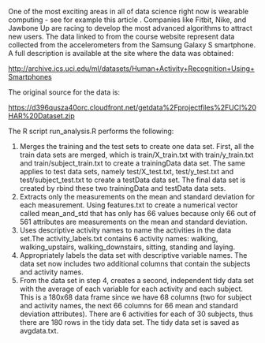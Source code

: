 One of the most exciting areas in all of data science right now is wearable computing - see for example this article . Companies like Fitbit, Nike, and Jawbone Up are racing to develop the most advanced algorithms to attract new users. The data linked to from the course website represent data collected from the accelerometers from the Samsung Galaxy S smartphone. A full description is available at the site where the data was obtained: 

http://archive.ics.uci.edu/ml/datasets/Human+Activity+Recognition+Using+Smartphones 

The original source for the data is:

https://d396qusza40orc.cloudfront.net/getdata%2Fprojectfiles%2FUCI%20HAR%20Dataset.zip 

The R script run_analysis.R performs the following:

1. Merges the training and the test sets to create one data set. First, all the train data sets are merged, which is train/X_train.txt with train/y_train.txt and train/subject_train.txt to create a trainingData data set. The same applies to test data sets, namely test/X_test.txt, test/y_test.txt and test/subject_test.txt to create a testData data set. The final data set is created by rbind these two trainingData and testData data sets.
2. Extracts only the measurements on the mean and standard deviation for each measurement. Using features.txt to create a numerical vector called mean_and_std that has only has 66 values because only 66 out of 561 attributes are measurements on the mean and standard deviation.
3. Uses descriptive activity names to name the activities in the data set.The activity_labels.txt contains 6 activity names: walking, walking_upstairs, walking_downstairs, sitting, standing and laying.
4. Appropriately labels the data set with descriptive variable names. The data set now includes two additional columns that contain the subjects and activity names.
5. From the data set in step 4, creates a second, independent tidy data set with the average of each variable for each activity and each subject. This is a 180x68 data frame since we have 68 columns (two for subject and activity names, the next 66 columns for 66 mean and standard deviation attributes). There are 6 activities for each of 30 subjects, thus there are 180 rows in the tidy data set. The tidy data set is saved as avgdata.txt. 
